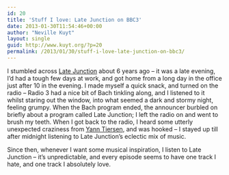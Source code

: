 ```yaml
---
id: 20
title: 'Stuff I love: Late Junction on BBC3'
date: 2013-01-30T11:54:46+00:00
author: "Neville Kuyt"
layout: single
guid: http://www.kuyt.org/?p=20
permalink: /2013/01/30/stuff-i-love-late-junction-on-bbc3/
---
```

I stumbled across [Late Junction](http://www.bbc.co.uk/programmes/b006tp52 "BBC site for late junction") about 6 years ago &#8211; it was a late evening, I&#8217;d had a tough few days at work, and got home from a long day in the office just after 10 in the evening. I made myself a quick snack, and turned on the radio &#8211; Radio 3 had a nice bit of Bach tinkling along, and I listened to it whilst staring out the window, into what seemed a dark and stormy night, feeling grumpy. When the Bach program ended, the announcer burbled on briefly about a program called Late Junction; I left the radio on and went to brush my teeth. When I got back to the radio, I heard some utterly unexpected craziness from [Yann Tiersen](http://www.yanntiersen.fr/), and was hooked &#8211; I stayed up till after midnight listening to Late Junction&#8217;s eclectic mix of music.

Since then, whenever I want some musical inspiration, I listen to Late Junction &#8211; it&#8217;s unpredictable, and every episode seems to have one track I hate, and one track I absolutely love.